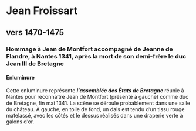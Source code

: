 # Jean Froissart

## vers 1470-1475

### Hommage à Jean de Montfort accompagné de Jeanne de Flandre, à Nantes 1341, après la mort de son demi-frère le duc Jean III de Bretagne

#### Enluminure

Cette enluminure représente ***l’assemblée des États de Bretagne*** réunie à Nantes pour reconnaître Jean de Montfort (présenté à gauche) comme duc de Bretagne, fin mai 1341. La scène se déroule probablement dans une salle du château. À gauche, en toile de fond, un dais est tendu d’un tissu rouge matelassé, avec les côtés et le dessus réalisés dans une draperie verte à galons d’or. 